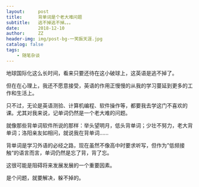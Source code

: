 ```yaml
---
layout:     post
title:      背单词是个老大难问题
subtitle:   逃不掉逃不掉。。。
date:       2018-12-10
author:     ZZ
header-img: img/post-bg-一笑振天涯.jpg
catalog: false
tags:
    - 随笔杂谈
---
```



地球国际化这么长时间，看来只要还待在这小破球上，这英语是逃不掉了。

但在在心理上，我还不愿意接受，英语的作用正慢慢的从我的学习蔓延到更多的工作和生活上。

只不过，无论是英语测验、计算机编程、软件操作等，都要我去学这门不喜欢的课。尤其对我来说，记单词仍然是一个老大难的问题。

就像那些背单词软件所说的那样：举头望明月，低头背单词；少壮不努力，老大背单词；洛阳亲友如相问，就说我在背单词......

背单词是学习外语的必经之路，现在虽然不像高中时要求听写，但作为”低频接触“的语言而言，单词仍然是忘了背，背了忘。

这很可能是阻碍将来发展发展的一个重要因素。

是个问题，就要解决，躲不掉的。
